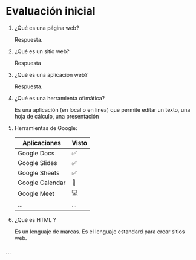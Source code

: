 # Evaluación inicial
1. ¿Qué es una página web?
    
    Respuesta.

2. ¿Qué es un sitio web?

    Respuesta

3. ¿Qué es una aplicación web?

    Respuesta.

4. ¿Qué es una herramienta ofimática?

    Es una aplicación (en local o en linea) que permite editar un texto, una hoja de cálculo, una presentación

5. Herramientas de Google:

    | Aplicaciones | Visto |
    | ------------ | ----- |
    | Google Docs | :white_check_mark: |
    | Google Slides | :white_check_mark: |
    | Google Sheets | :white_check_mark: |
    | Google Calendar | :date: |
    | Google Meet | :computer: |
    | ... | ... |

6. ¿Qué es HTML ?

    Es un lenguaje de marcas. Es el lenguaje estandard para crear sitios web.

    ```<!DOCTYPE html>
<html lang="en">
<head>
<meta charset="UTF-8">
<meta http-equiv="X-UA-Compatible" content="IE=edge">
<meta name="viewport" content="width=device-width, initial-scale=1.0">
<title>Document</title>
</head>
<body>
</body>
</html>```